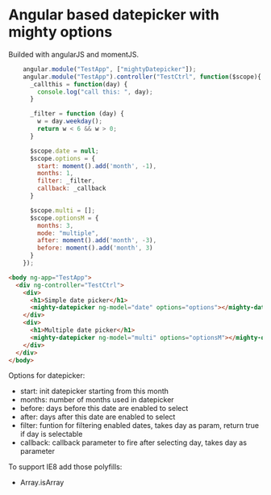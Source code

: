 # Angular based datepicker with mighty options

Builded with angularJS and momentJS.

```javascript
    angular.module("TestApp", ["mightyDatepicker"]);
    angular.module("TestApp").controller("TestCtrl", function($scope){
      _callthis = function(day) {
        console.log("call this: ", day);
      }

      _filter = function (day) {
        w = day.weekday();
        return w < 6 && w > 0;
      }

      $scope.date = null;
      $scope.options = {
        start: moment().add('month', -1),
        months: 1,
        filter: _filter,
        callback: _callback
      }

      $scope.multi = [];
      $scope.optionsM = {
        months: 3,
        mode: "multiple",
        after: moment().add('month', -3),
        before: moment().add('month', 3)
      }
    });
```

```html
<body ng-app="TestApp">
  <div ng-controller="TestCtrl">
    <div>
      <h1>Simple date picker</h1>
      <mighty-datepicker ng-model="date" options="options"></mighty-datepicker>
    </div>
    <div>
      <h1>Multiple date picker</h1>
      <mighty-datepicker ng-model="multi" options="optionsM"></mighty-datepicker>
    </div>
  </div>
</body>

```

Options for datepicker:
- start: init datepicker starting from this month
- months: number of months used in datepicker
- before: days before this date are enabled to select
- after: days after this date are enabled to select
- filter: funtion for filtering enabled dates, takes day as param, return true if day is selectable
- callback: callback parameter to fire after selecting day, takes day as parameter

To support IE8 add those polyfills:
- Array.isArray
